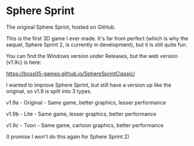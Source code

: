 # Sphere Sprint
The original Sphere Sprint, hosted on GitHub.

This is the first 3D game I ever made. It's far from perfect (which is why the sequel, Sphere Sprint 2, is currently in development), but it is still quite fun.

You can find the Windows version under Releases, but the web version (v1.9c) is here:

https://boss05-games.github.io/SphereSprintClassic/

I wanted to improve Sphere Sprint, but still have a version up like the original, so v1.9 is split into 3 types.


v1.9a - Original - Same game, better graphics, lesser performance

v1.9b - Lite - Same game, lesser graphics, better performance

v1.9c - Toon - Same game, cartoon graphics, better performance

(I promise I won't do this again for Sphere Sprint 2)
